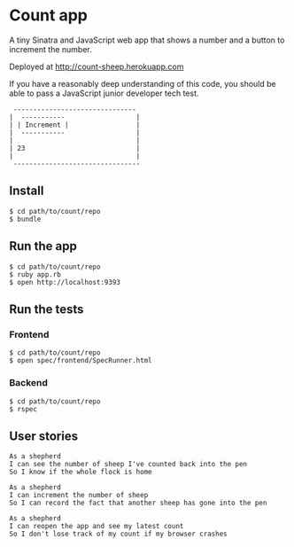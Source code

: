 # Count app

A tiny Sinatra and JavaScript web app that shows a number and a button to increment the number.

Deployed at http://count-sheep.herokuapp.com

If you have a reasonably deep understanding of this code, you should be able to pass a JavaScript junior developer tech test.

```
 -------------------------------
|  -----------                  |
| | Increment |                 |
|  -----------                  |
|                               |
| 23                            |
|                               |
 --------------------------------
```

## Install

    $ cd path/to/count/repo
    $ bundle

## Run the app

    $ cd path/to/count/repo
    $ ruby app.rb
    $ open http://localhost:9393

## Run the tests

### Frontend

    $ cd path/to/count/repo
    $ open spec/frontend/SpecRunner.html

### Backend

    $ cd path/to/count/repo
    $ rspec

## User stories

```
As a shepherd
I can see the number of sheep I've counted back into the pen
So I know if the whole flock is home

As a shepherd
I can increment the number of sheep
So I can record the fact that another sheep has gone into the pen

As a shepherd
I can reopen the app and see my latest count
So I don't lose track of my count if my browser crashes
```
